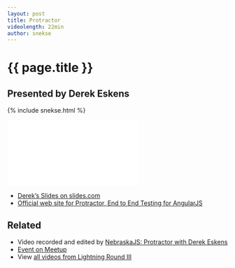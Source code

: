 ```yaml
---
layout: post
title: Protractor
videolength: 22min
author: snekse
---
```


# {{ page.title }}

## Presented by Derek Eskens

{% include snekse.html %}

<div class="fluid-width-video-wrapper"><iframe src="//www.youtube.com/embed/2_sp6CHs1qY" frameborder="0" allowfullscreen></iframe></div>

* [Derek’s Slides on slides.com](http://slides.com/derekeskens/meet-protractor/#/)
* [Official web site for Protractor, End to End Testing for AngularJS](http://angular.github.io/protractor/)

## Related

* Video recorded and edited by [NebraskaJS: Protractor with Derek Eskens](http://www.youtube.com/watch?v=2_sp6CHs1qY)
* [Event on Meetup](http://www.meetup.com/nebraskajs/events/205949422/)
* View [all videos from Lightning Round III](https://www.youtube.com/playlist?list=PLCCU6TIglvLFFMmgtEU4CVKgAFMYovt9X)